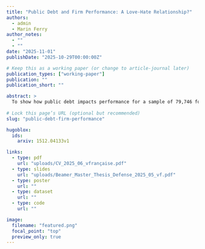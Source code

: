 ```yaml
---
title: "Public Debt and Firm Performance: A Love-Hate Relationship?"
authors:
  - admin
  - Marin Ferry
author_notes:
  - ""
  - ""
date: "2025-11-01"
publishDate: "2025-10-29T00:00:00Z"

# Keep this as a working paper (or change to article-journal later)
publication_types: ["working-paper"]
publication: ""
publication_short: ""

abstract: >
  To show how public debt impacts performance for a sample of 79,746 formal private firms located across 72 developing economies, we impose a heteroscedastic covariance restriction and construct internal instruments following \cite{lewbel2012using}. In contrast to conventional wisdom, we find that, on average, a 10-percent increase in the debt-to-GDP ratio raises the firm average annual growth rate of sales by around 0.23 percentage points. This effect becomes even larger—reaching around 0.45–0.46 percentage points and statistically significant—when internal instruments are combined with a conventional external instrument based on valuation effects. By contrast, when the external instrument is used alone, the coefficient remains positive but loses statistical significance. We then explore the heterogeneity of this effect in a two-step process. First, we test whether public debt benefits more (or less) firms facing particular constraints—such as finance, infrastructure deficiencies or institutional barriers. To assess the relative importance of these constraints, we combine opinion-based survey questions with hard-data, assuming that objective measures can help mitigate potential biases inherent in subjective perceptions. Second, we explore how firms are impacted by debt based on the structural characteristics of their particular industry. To this end, we construct exogenous sector-specific input intensities using the U.S. input-output matrix (2000–2014).
  
# Lock this page’s URL (optional but recommended)
slug: "public-debt-firm-performance"

hugoblox:
  ids:
    arxiv: 1512.04133v1

links:
  - type: pdf
    url: "uploads/CV_2025_06_vfrançaise.pdf"
  - type: slides
    url: "uploads/Beamer_Master_Thesis_Defense_2025_05_vf.pdf"
  - type: poster
    url: ""
  - type: dataset
    url: ""
  - type: code
    url: ""

image:
  filename: "featured.png"
  focal_point: "top"
  preview_only: true
---
```

